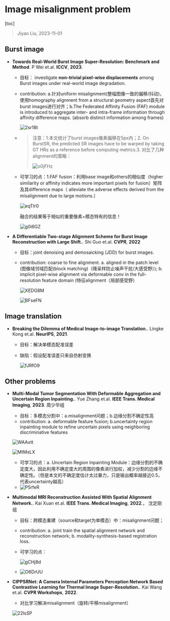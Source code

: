 # Image misalignment problem

[toc]

> Jiyao Liu, 2023-11-01

## Burst image 

- **Towards Real-World Burst Image Super-Resolution: Benchmark and Method**. P Wei et.al. **ICCV**, **2023**.
    
    + 目标： investigate **non-trivial pixel-wise displacements** among Burst images under real-world image degradation.
    
    + contribution: a.针对uniform misalignment(整幅图像一致的偏移/抖动)，使用homography alignment from a structural geometry aspect首先对burst images进行对齐；b.The Federated Affinity Fusion (FAF) module is introduced to aggregate inter- and intra-frame information through affinity difference maps. (absorb  distinct information among frames)
    
      ![2sr18t](https://ossjiyaoliu.oss-cn-beijing.aliyuncs.com/uPic/2sr18t.png)
    
    + > 注意：1.本文统计了burst images像素偏移在5px内；2. On BurstSR, the predicted SR images have to be warped by taking GT HRs as a reference before computing metrics.3. 对比了几种alignment的策略：
      >
      > ![o0jFHz](https://ossjiyaoliu.oss-cn-beijing.aliyuncs.com/uPic/o0jFHz.png)
    
    + 可学习的点：1.FAF fusion：利用base image和others的相似度（higher similarity or affinity indicates more important pixels for fusion）矩阵及其difference maps（ alleviate the adverse effects derived from the misalignment due to large motions.）
    
      ![eqTIr0](https://ossjiyaoliu.oss-cn-beijing.aliyuncs.com/uPic/eqTIr0.png)
    
      融合的结果等于相似的重要像素+模态特有的信息！
    
      ![g0i6GZ](https://ossjiyaoliu.oss-cn-beijing.aliyuncs.com/uPic/g0i6GZ.png)
    
- **A Differentiable Two-stage Alignment Scheme for Burst Image Reconstruction with Large Shift.**. Shi Guo et.al. **CVPR**, **2022**
  
    + 目标：joint denoising and demosaicking (JDD) for burst images. 
    
    + contribution: coarse to fine alignment. a. aligned in the patch level (图像域邻域匹配(block matching)（降采样防止噪声干扰/大感受野）); b. implicit pixel-wise alignment via deformable conv in the full-resolution feature domain (特征alignment（局部感受野）
    
      ![XEDG8M](https://ossjiyaoliu.oss-cn-beijing.aliyuncs.com/uPic/XEDG8M.png)
      
      ![BFseFN](https://ossjiyaoliu.oss-cn-beijing.aliyuncs.com/uPic/BFseFN.png)

## Image translation

- **Breaking the Dilemma of Medical Image-to-image Translation.**. Lingke Kong et.al. **NeurIPS**, **2021**.
    + 目标：解决单模态配准误差
    
    + 缺陷：假设配准误差只来自仿射变换
    
      ![fJRfO9](https://ossjiyaoliu.oss-cn-beijing.aliyuncs.com/uPic/fJRfO9.png)

## Other problems

- **Multi-Modal Tumor Segmentation With Deformable Aggregation and Uncertain Region Inpainting.**. Yue Zhang et.al. **IEEE Trans. Medical Imaging**, **2023**. 周少华组
    + 目标：多模态分割中：a.misalignment问题；b.边缘分割不确定性高
    + contribution: a. deformable feature fusion; b.uncertainty region inpainting module to refine uncertain pixels using neighboring discriminative features
    
    
    
    ![WAAxtt](https://ossjiyaoliu.oss-cn-beijing.aliyuncs.com/uPic/WAAxtt.png)
    
    ![MtMxLX](https://ossjiyaoliu.oss-cn-beijing.aliyuncs.com/uPic/MtMxLX.png)
    
    + 可学习的点：a. Uncertain Region Inpainting Module：边缘分割的不确定度大，因此利用不确定度大的周围的像素进行加权，减少分割的边缘不确定性。（但是本文的不确定度估计太过暴力，只是输出概率越接近0.5，代表uncertainty越高）
    + ![P5rfeR](https://ossjiyaoliu.oss-cn-beijing.aliyuncs.com/uPic/P5rfeR.png)


- **Multimodal MRI Reconstruction Assisted With Spatial Alignment Network.**. Kai Xuan et.al. **IEEE Trans. Medical Imaging**, **2022**.， 沈定刚组
    + 目标：跨模态重建（source和target为单模态）中：misalignment问题；
    
    + contribution: a. joint train the spatial alignment network and reconstruction network; b. modality-synthesis-based registration loss.
    
    + 可学习的点：

      ![gCHj8d](https://ossjiyaoliu.oss-cn-beijing.aliyuncs.com/uPic/gCHj8d.png)
    
    + ![O6DrUU](https://ossjiyaoliu.oss-cn-beijing.aliyuncs.com/uPic/O6DrUU.png)
    
- **CIPPSRNet: A Camera Internal Parameters Perception Network Based Contrastive Learning for Thermal Image Super-Resolution.**. Kai Wang et.al. **CVPR Workshops**, **2022**.

    
    - 对比学习解决misalignment（旋转/平移misalignment）
    
    ![22lsSP](https://ossjiyaoliu.oss-cn-beijing.aliyuncs.com/uPic/22lsSP.png)

